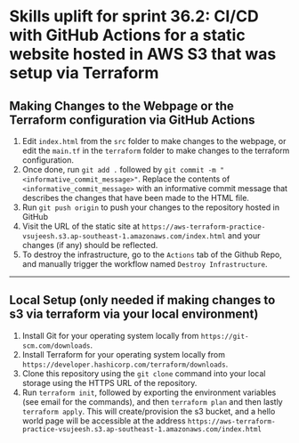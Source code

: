 # Skills uplift for sprint 36.2: CI/CD with GitHub Actions for a static website hosted in AWS S3 that was setup via Terraform

##  Making Changes to the Webpage or the Terraform configuration via GitHub Actions
1. Edit `index.html` from the `src` folder to make changes to the webpage, or edit the `main.tf` in the `terraform` folder to make changes to the terraform configuration.
2. Once done, run `git add .` followed by `git commit -m "<informative_commit_message>"`. Replace the contents of `<informative_commit_message>` with an informative commit message that describes the changes that have been made to the HTML file.
3. Run `git push origin` to push your changes to the repository hosted in GitHub
4. Visit the URL of the static site at `https://aws-terraform-practice-vsujeesh.s3.ap-southeast-1.amazonaws.com/index.html` and your changes (if any) should be reflected.
5. To destroy the infrastructure, go to the `Actions` tab of the Github Repo, and manually trigger the workflow named `Destroy Infrastructure`.

---

##  Local Setup (only needed if making changes to s3 via terraform via your local environment)
1. Install Git for your operating system locally from `https://git-scm.com/downloads`.
2. Install Terraform for your operating system locally from `https://developer.hashicorp.com/terraform/downloads`.
3. Clone this repository using the `git clone` command into your local storage using the HTTPS URL of the repository.
4. Run `terraform init`, followed by exporting the environment variables (see email for the commands), and then `terraform plan` and then lastly `terraform apply`. This will create/provision the s3 bucket, and a hello world page will be accessible at the address `https://aws-terraform-practice-vsujeesh.s3.ap-southeast-1.amazonaws.com/index.html`


